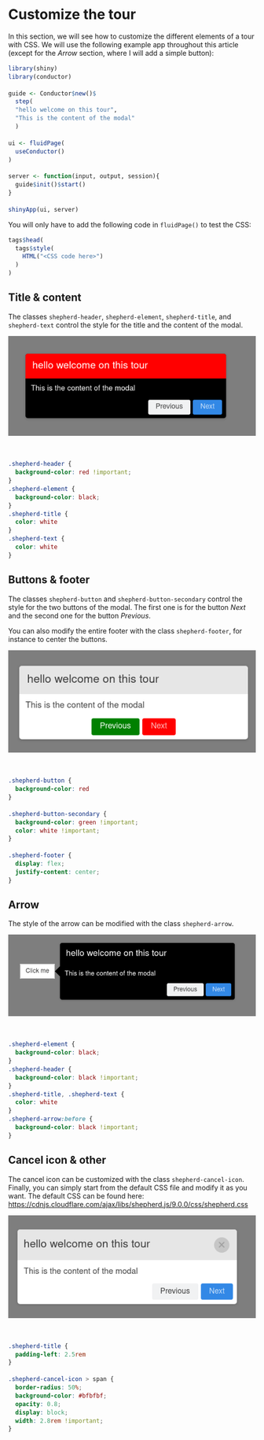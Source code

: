 # Customize the tour

In this section, we will see how to customize the different elements of
a tour with CSS. We will use the following example app throughout this
article (except for the *Arrow* section, where I will add a simple
button):

``` r
library(shiny)
library(conductor)

guide <- Conductor$new()$
  step(
  "hello welcome on this tour",
  "This is the content of the modal"
  )

ui <- fluidPage(
  useConductor()
)

server <- function(input, output, session){
  guide$init()$start()
}

shinyApp(ui, server)
```

You will only have to add the following code in `fluidPage()` to test
the CSS:

``` r
tags$head(
  tags$style(
    HTML("<CSS code here>")
  )
)
```

## Title & content

<!-- panels:start -->
<!-- div:left-panel -->

The classes `shepherd-header`, `shepherd-element`, `shepherd-title`, and
`shepherd-text` control the style for the title and the content of the
modal.

![](assets/title_and_content.png)

 

<!-- div:right-panel -->

``` css
.shepherd-header {
  background-color: red !important;
}
.shepherd-element {
  background-color: black;
}
.shepherd-title {
  color: white
}
.shepherd-text {
  color: white
}
```

<!-- panels:end -->

## Buttons & footer

<!-- panels:start -->
<!-- div:left-panel -->

The classes `shepherd-button` and `shepherd-button-secondary` control
the style for the two buttons of the modal. The first one is for the
button *Next* and the second one for the button *Previous*.

You can also modify the entire footer with the class `shepherd-footer`,
for instance to center the buttons.

![](assets/buttons.png)

 

<!-- div:right-panel -->

``` css
.shepherd-button {
  background-color: red 
}

.shepherd-button-secondary {
  background-color: green !important;
  color: white !important;
}

.shepherd-footer {
  display: flex;
  justify-content: center;
}
```

<!-- panels:end -->

## Arrow

<!-- panels:start -->
<!-- div:left-panel -->

The style of the arrow can be modified with the class `shepherd-arrow`.

![](assets/arrow.png)

 

<!-- div:right-panel -->

``` css
.shepherd-element {
  background-color: black;
}
.shepherd-header {
  background-color: black !important;
}
.shepherd-title, .shepherd-text {
  color: white
}
.shepherd-arrow:before {
  background-color: black !important;
}
```

<!-- panels:end -->

## Cancel icon & other

<!-- panels:start -->
<!-- div:left-panel -->

The cancel icon can be customized with the class `shepherd-cancel-icon`.
Finally, you can simply start from the default CSS file and modify it as
you want. The default CSS can be found here:
https://cdnjs.cloudflare.com/ajax/libs/shepherd.js/9.0.0/css/shepherd.css

![](assets/cancel-icon.png)

 

<!-- div:right-panel -->

``` css
.shepherd-title {
  padding-left: 2.5rem
}

.shepherd-cancel-icon > span {
  border-radius: 50%;
  background-color: #bfbfbf;
  opacity: 0.8;
  display: block;
  width: 2.8rem !important;
}
```

<!-- panels:end -->
